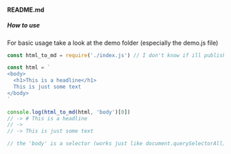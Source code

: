 #### README.md

##### How to use

For basic usage take a look at the demo folder (especially the demo.js file)

```js
const html_to_md = require('./index.js') // I don't know if ill publish this on npm so for now using it with the complete path is required

const html = `
<body>
  <h1>This is a headline</h1>
  This is just some text
</body>
`

console.log(html_to_md(html, 'body')[0])
// -> # This is a headline
// ->
// -> This is just some text

// the 'body' is a selector (works just like document.querySelectorAll). The default is 'body'.
```
